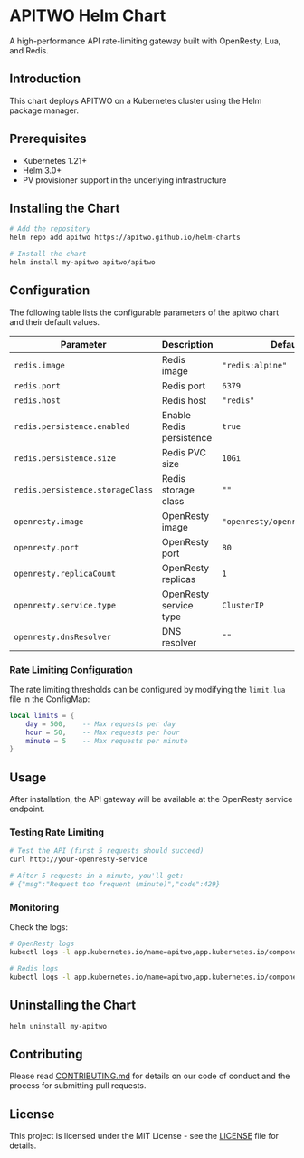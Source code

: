 # APITWO Helm Chart

A high-performance API rate-limiting gateway built with OpenResty, Lua, and Redis.

## Introduction

This chart deploys APITWO on a Kubernetes cluster using the Helm package manager.

## Prerequisites

- Kubernetes 1.21+
- Helm 3.0+
- PV provisioner support in the underlying infrastructure

## Installing the Chart

```bash
# Add the repository
helm repo add apitwo https://apitwo.github.io/helm-charts

# Install the chart
helm install my-apitwo apitwo/apitwo
```

## Configuration

The following table lists the configurable parameters of the apitwo chart and their default values.

| Parameter | Description | Default |
|-----------|-------------|---------|
| `redis.image` | Redis image | `"redis:alpine"` |
| `redis.port` | Redis port | `6379` |
| `redis.host` | Redis host | `"redis"` |
| `redis.persistence.enabled` | Enable Redis persistence | `true` |
| `redis.persistence.size` | Redis PVC size | `10Gi` |
| `redis.persistence.storageClass` | Redis storage class | `""` |
| `openresty.image` | OpenResty image | `"openresty/openresty:alpine"` |
| `openresty.port` | OpenResty port | `80` |
| `openresty.replicaCount` | OpenResty replicas | `1` |
| `openresty.service.type` | OpenResty service type | `ClusterIP` |
| `openresty.dnsResolver` | DNS resolver | `""` |

### Rate Limiting Configuration

The rate limiting thresholds can be configured by modifying the `limit.lua` file in the ConfigMap:

```lua
local limits = {
    day = 500,    -- Max requests per day
    hour = 50,    -- Max requests per hour
    minute = 5    -- Max requests per minute
}
```

## Usage

After installation, the API gateway will be available at the OpenResty service endpoint.

### Testing Rate Limiting

```bash
# Test the API (first 5 requests should succeed)
curl http://your-openresty-service

# After 5 requests in a minute, you'll get:
# {"msg":"Request too frequent (minute)","code":429}
```

### Monitoring

Check the logs:

```bash
# OpenResty logs
kubectl logs -l app.kubernetes.io/name=apitwo,app.kubernetes.io/component=openresty

# Redis logs
kubectl logs -l app.kubernetes.io/name=apitwo,app.kubernetes.io/component=redis
```

## Uninstalling the Chart

```bash
helm uninstall my-apitwo
```

## Contributing

Please read [CONTRIBUTING.md](https://github.com/APITWO/APITWO/blob/main/CONTRIBUTING.md) for details on our code of conduct and the process for submitting pull requests.

## License

This project is licensed under the MIT License - see the [LICENSE](https://github.com/APITWO/APITWO/blob/main/LICENSE) file for details.